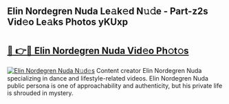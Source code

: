 ## Elin Nordegren Nuda Le𝚊k𝚎d N𝚞𝚍e - Part-z2s Vid𝚎o Le𝚊ks Photos yKUxp

# <h2><a href="http://fbdt9tc.evod.top/?m=Elin+Nordegren+Nuda">🔗 👉🔴 Elin Nordegren Nuda Vid𝚎o Ph𝚘t𝚘s</a></h2>

[![Elin Nordegren Nuda N𝚞d𝚎s](https://i.imgur.com/8V9OHl7.gif)](http://fbdt9tc.evod.top/?m=Elin+Nordegren+Nuda)
Content creator Elin Nordegren Nuda specializing in dance and lifestyle-related videos. Elin Nordegren Nuda public persona is one of approachability and authenticity, but his private life is shrouded in mystery. 
